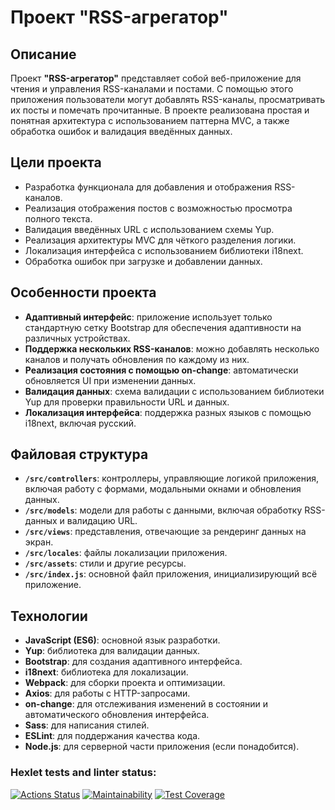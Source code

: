 # Проект "RSS-агрегатор"

## Описание

Проект **"RSS-агрегатор"** представляет собой веб-приложение для чтения и управления RSS-каналами и постами. С помощью этого приложения пользователи могут добавлять RSS-каналы, просматривать их посты и помечать прочитанные. В проекте реализована простая и понятная архитектура с использованием паттерна MVC, а также обработка ошибок и валидация введённых данных.

## Цели проекта

- Разработка функционала для добавления и отображения RSS-каналов.
- Реализация отображения постов с возможностью просмотра полного текста.
- Валидация введённых URL с использованием схемы Yup.
- Реализация архитектуры MVC для чёткого разделения логики.
- Локализация интерфейса с использованием библиотеки i18next.
- Обработка ошибок при загрузке и добавлении данных.

## Особенности проекта

- **Адаптивный интерфейс**: приложение использует только стандартную сетку Bootstrap для обеспечения адаптивности на различных устройствах.
- **Поддержка нескольких RSS-каналов**: можно добавлять несколько каналов и получать обновления по каждому из них.
- **Реализация состояния с помощью on-change**: автоматически обновляется UI при изменении данных.
- **Валидация данных**: схема валидации с использованием библиотеки Yup для проверки правильности URL и данных.
- **Локализация интерфейса**: поддержка разных языков с помощью i18next, включая русский.

## Файловая структура

- **`/src/controllers`**: контроллеры, управляющие логикой приложения, включая работу с формами, модальными окнами и обновления данных.
- **`/src/models`**: модели для работы с данными, включая обработку RSS-данных и валидацию URL.
- **`/src/views`**: представления, отвечающие за рендеринг данных на экран.
- **`/src/locales`**: файлы локализации приложения.
- **`/src/assets`**: стили и другие ресурсы.
- **`/src/index.js`**: основной файл приложения, инициализирующий всё приложение.

## Технологии

- **JavaScript (ES6)**: основной язык разработки.
- **Yup**: библиотека для валидации данных.
- **Bootstrap**: для создания адаптивного интерфейса.
- **i18next**: библиотека для локализации.
- **Webpack**: для сборки проекта и оптимизации.
- **Axios**: для работы с HTTP-запросами.
- **on-change**: для отслеживания изменений в состоянии и автоматического обновления интерфейса.
- **Sass**: для написания стилей.
- **ESLint**: для поддержания качества кода.
- **Node.js**: для серверной части приложения (если понадобится).

### Hexlet tests and linter status:

[![Actions Status](https://github.com/AlexSavOne/frontend-project-11/actions/workflows/hexlet-check.yml/badge.svg)](https://github.com/AlexSavOne/frontend-project-11/actions)
[![Maintainability](https://api.codeclimate.com/v1/badges/125f37e469d85032346c/maintainability)](https://codeclimate.com/github/AlexSavOne/frontend-project-46/maintainability)
[![Test Coverage](https://api.codeclimate.com/v1/badges/125f37e469d85032346c/test_coverage)](https://codeclimate.com/github/AlexSavOne/frontend-project-46/test_coverage)
